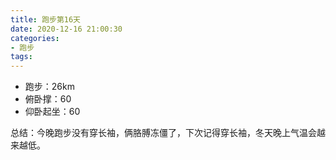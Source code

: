 ```yaml
---
title: 跑步第16天
date: 2020-12-16 21:00:30
categories: 
- 跑步
tags:
---
```


- 跑步：26km
- 俯卧撑：60
- 仰卧起坐：60

总结：今晚跑步没有穿长袖，俩胳膊冻僵了，下次记得穿长袖，冬天晚上气温会越来越低。